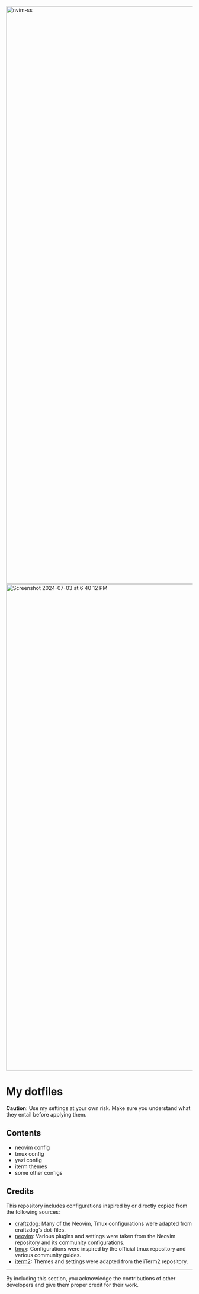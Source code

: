 <img width="1558" alt="nvim-ss" src="https://github.com/ZahaanMahajan/dot-files/assets/82653687/487ee3cb-103a-41e9-a8a1-7b90c389fe90">

<img width="1312" alt="Screenshot 2024-07-03 at 6 40 12 PM" src="https://github.com/ZahaanMahajan/dot-files/assets/82653687/95471482-1243-407a-ad4a-05397f67ffab">

# My dotfiles

**Caution**: Use my settings at your own risk. Make sure you understand what they entail before applying them.

## Contents

- neovim config
- tmux config
- yazi config
- iterm themes
- some other configs

## **Credits**

This repository includes configurations inspired by or directly copied from the following sources:

- [craftzdog](https://github.com/craftzdog/dotfiles-public): Many of the Neovim, Tmux configurations were adapted from craftzdog’s dot-files.
- [neovim](https://github.com/neovim/neovim): Various plugins and settings were taken from the Neovim repository and its community configurations.
- [tmux](https://github.com/tmux/tmux): Configurations were inspired by the official tmux repository and various community guides.
- [iterm2](https://github.com/gnachman/iTerm2): Themes and settings were adapted from the iTerm2 repository.

---

By including this section, you acknowledge the contributions of other developers and give them proper credit for their work.
